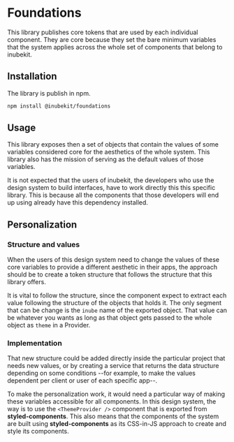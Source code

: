 # Foundations

This library publishes core tokens that are used by each individual component. They are core because they set the bare minimum variables that the system applies across the whole set of components that belong to inubekit.

## Installation

The library is publish in npm.

```bash
npm install @inubekit/foundations
```

## Usage

This library exposes then a set of objects that contain the values of some variables considered core for the aesthetics of the whole system. This library also has the mission of serving as the default values of those variables.

It is not expected that the users of inubekit, the developers who use the design system to build interfaces, have to work directly this this specific library. This is because all the components that those developers will end up using already have this dependency installed.

## Personalization

### Structure and values

When the users of this design system need to change the values of these core variables to provide a different aesthetic in their apps, the approach should be to create a token structure that follows the structure that this library offers.

It is vital to follow the structure, since the component expect to extract each value following the structure of the objects that holds it. The only segment that can be change is the `inube` name of the exported object. That value can be whatever you wants as long as that object gets passed to the whole object as `theme` in a Provider.

### Implementation

That new structure could be added directly inside the particular project that needs new values, or by creating a service that returns the data structure depending on some conditions --for example, to make the values dependent per client or user of each specific app--.

To make the personalization work, it would need a particular way of making these variables accessible for all components. In this design system, the way is to use the `<ThemeProvider />` component that is exported from **styled-components**. This also means that the components of the system are built using **styled-components** as its CSS-in-JS approach to create and style its components.
